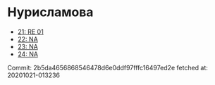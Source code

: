 # Нурисламова
- [21: RE 01](21.md)
- [22: NA](22.md)
- [23: NA](23.md)
- [24: NA](24.md)

Commit: 2b5da4656868546478d6e0ddf97fffc16497ed2e
 fetched at: 20201021-013236
